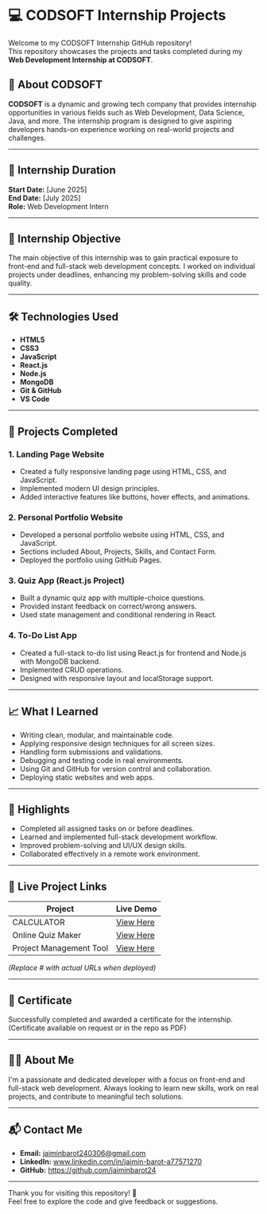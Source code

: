 # 💻 CODSOFT Internship Projects

Welcome to my CODSOFT Internship GitHub repository!  
This repository showcases the projects and tasks completed during my **Web Development Internship at CODSOFT**.

## 🏢 About CODSOFT

**CODSOFT** is a dynamic and growing tech company that provides internship opportunities in various fields such as Web Development, Data Science, Java, and more. The internship program is designed to give aspiring developers hands-on experience working on real-world projects and challenges.

---

## 📅 Internship Duration

**Start Date:** [June 2025]  
**End Date:** [July 2025]  
**Role:** Web Development Intern

---

## 🎯 Internship Objective

The main objective of this internship was to gain practical exposure to front-end and full-stack web development concepts. I worked on individual projects under deadlines, enhancing my problem-solving skills and code quality.

---

## 🛠️ Technologies Used

- **HTML5**
- **CSS3**
- **JavaScript**
- **React.js**
- **Node.js**
- **MongoDB**
- **Git & GitHub**
- **VS Code**

---

## 📂 Projects Completed

### 1. **Landing Page Website**
- Created a fully responsive landing page using HTML, CSS, and JavaScript.
- Implemented modern UI design principles.
- Added interactive features like buttons, hover effects, and animations.

### 2. **Personal Portfolio Website**
- Developed a personal portfolio website using HTML, CSS, and JavaScript.
- Sections included About, Projects, Skills, and Contact Form.
- Deployed the portfolio using GitHub Pages.

### 3. **Quiz App (React.js Project)**
- Built a dynamic quiz app with multiple-choice questions.
- Provided instant feedback on correct/wrong answers.
- Used state management and conditional rendering in React.

### 4. **To-Do List App**
- Created a full-stack to-do list using React.js for frontend and Node.js with MongoDB backend.
- Implemented CRUD operations.
- Designed with responsive layout and localStorage support.

---

## 📈 What I Learned

- Writing clean, modular, and maintainable code.
- Applying responsive design techniques for all screen sizes.
- Handling form submissions and validations.
- Debugging and testing code in real environments.
- Using Git and GitHub for version control and collaboration.
- Deploying static websites and web apps.

---

## 🌟 Highlights

- Completed all assigned tasks on or before deadlines.
- Learned and implemented full-stack development workflow.
- Improved problem-solving and UI/UX design skills.
- Collaborated effectively in a remote work environment.

---

## 🔗 Live Project Links

| Project                            | Live Demo                           |
|------------------------------------|-------------------------------------|
| CALCULATOR                         | [View Here](#)                      |
| Online Quiz Maker                  | [View Here](#)                      |
| Project Management Tool            | [View Here](#)                      |


*(Replace # with actual URLs when deployed)*

---

## 📜 Certificate

Successfully completed and awarded a certificate for the internship.  
(Certificate available on request or in the repo as PDF)

---

## 🙋‍♂️ About Me

I'm a passionate and dedicated developer with a focus on front-end and full-stack web development. Always looking to learn new skills, work on real projects, and contribute to meaningful tech solutions.

---

## 📬 Contact Me

- **Email:** jaiminbarot240306@gmail.com 
- **LinkedIn:** www.linkedin.com/in/jaimin-barot-a77571270  
- **GitHub:** https://github.com/jaiminbarot24

---

Thank you for visiting this repository! 🌟  
Feel free to explore the code and give feedback or suggestions.

